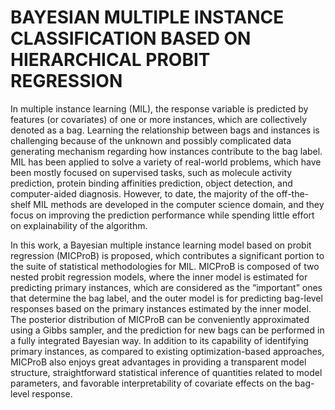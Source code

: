 # BAYESIAN MULTIPLE INSTANCE CLASSIFICATION BASED ON HIERARCHICAL PROBIT REGRESSION
In multiple instance learning (MIL), the response variable is predicted by features (or covariates) of one or more instances, which are collectively denoted as a bag. Learning the relationship between bags and instances is challenging because of the unknown and possibly complicated data generating mechanism regarding how instances contribute to the bag label. MIL has been applied to solve a variety of real-world problems, which have been mostly focused on supervised tasks, such as molecule activity prediction, protein binding affinities prediction, object detection, and computer-aided diagnosis. However, to date, the majority of the off-the-shelf MIL methods are developed in the computer science domain, and they focus on improving the prediction performance while spending little effort on explainability of the algorithm.

In this work, a Bayesian multiple instance learning model based on probit regression (MICProB) is proposed, which contributes a significant portion to the suite of statistical methodologies for MIL. MICProB is composed of two nested probit regression models, where the inner model is estimated for predicting primary instances, which are considered as the “important” ones that determine the bag label, and the outer model is for predicting bag-level responses based on the primary instances estimated by the inner model. The posterior distribution of MICProB can be conveniently approximated using a Gibbs sampler, and the prediction for new bags can be performed in a fully integrated Bayesian way. In addition to its capability of identifying primary instances, as compared to existing optimization-based approaches, MICProB also enjoys great advantages in providing a transparent model structure, straightforward statistical inference of quantities related to model parameters, and favorable interpretability of covariate effects on the bag-level response.
